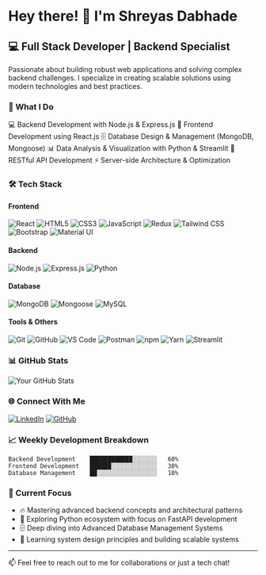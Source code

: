 # Hey there! 👋 I'm Shreyas Dabhade

## 💻 Full Stack Developer | Backend Specialist

Passionate about building robust web applications and solving complex backend challenges. I specialize in creating scalable solutions using modern technologies and best practices.

### 🚀 What I Do

💻 Backend Development with Node.js & Express.js
🎨 Frontend Development using React.js
🗄️ Database Design & Management (MongoDB, Mongoose)
📊 Data Analysis & Visualization with Python & Streamlit
🔌 RESTful API Development
⚡ Server-side Architecture & Optimization

### 🛠️ Tech Stack

#### Frontend
![React](https://img.shields.io/badge/-React-61DAFB?style=flat-square&logo=react&logoColor=black)
![HTML5](https://img.shields.io/badge/-HTML5-E34F26?style=flat-square&logo=html5&logoColor=white)
![CSS3](https://img.shields.io/badge/-CSS3-1572B6?style=flat-square&logo=css3)
![JavaScript](https://img.shields.io/badge/-JavaScript-F7DF1E?style=flat-square&logo=javascript&logoColor=black)
![Redux](https://img.shields.io/badge/-Redux-764ABC?style=flat-square&logo=redux&logoColor=white)
![Tailwind CSS](https://img.shields.io/badge/-Tailwind%20CSS-38B2AC?style=flat-square&logo=tailwind-css&logoColor=white)
![Bootstrap](https://img.shields.io/badge/-Bootstrap-7952B3?style=flat-square&logo=bootstrap&logoColor=white)
![Material UI](https://img.shields.io/badge/-Material%20UI-0081CB?style=flat-square&logo=material-ui&logoColor=white)

#### Backend
![Node.js](https://img.shields.io/badge/-Node.js-339933?style=flat-square&logo=node.js&logoColor=white)
![Express.js](https://img.shields.io/badge/-Express.js-000000?style=flat-square&logo=express)
![Python](https://img.shields.io/badge/-Python-3776AB?style=flat-square&logo=python&logoColor=white)

#### Database
![MongoDB](https://img.shields.io/badge/-MongoDB-47A248?style=flat-square&logo=mongodb&logoColor=white)
![Mongoose](https://img.shields.io/badge/-Mongoose-880000?style=flat-square&logo=mongoose&logoColor=white)
![MySQL](https://img.shields.io/badge/-MySQL-4479A1?style=flat-square&logo=mysql&logoColor=white)

#### Tools & Others
![Git](https://img.shields.io/badge/-Git-F05032?style=flat-square&logo=git&logoColor=white)
![GitHub](https://img.shields.io/badge/-GitHub-181717?style=flat-square&logo=github&logoColor=white)
![VS Code](https://img.shields.io/badge/-VS%20Code-007ACC?style=flat-square&logo=visual-studio-code&logoColor=white)
![Postman](https://img.shields.io/badge/-Postman-FF6C37?style=flat-square&logo=postman&logoColor=white)
![npm](https://img.shields.io/badge/-NPM-CB3837?style=flat-square&logo=npm&logoColor=white)
![Yarn](https://img.shields.io/badge/-Yarn-2C8EBB?style=flat-square&logo=yarn&logoColor=white)
![Streamlit](https://img.shields.io/badge/-Streamlit-FF4B4B?style=flat-square&logo=streamlit&logoColor=white)

### 📊 GitHub Stats

![Your GitHub Stats](https://github-readme-stats.vercel.app/api?username=logicshrey&show_icons=true&theme=dark)

### 🌐 Connect With Me

[![LinkedIn](https://img.shields.io/badge/-LinkedIn-0077B5?style=flat-square&logo=linkedin)](https://www.linkedin.com/in/shreyas-dabhade-4aa036217/)
[![GitHub](https://img.shields.io/badge/-GitHub-181717?style=flat-square&logo=github&logoColor=white)](https://github.com/logicshrey)

### 📈 Weekly Development Breakdown

```text
Backend Development    ████████████░░░░░░░   60%
Frontend Development   ██████░░░░░░░░░░░░░   30%
Database Management    ██░░░░░░░░░░░░░░░░░   10%
```

### 🎯 Current Focus

- 🔥 Mastering advanced backend concepts and architectural patterns
- 🐍 Exploring Python ecosystem with focus on FastAPI development
- 🗄️ Deep diving into Advanced Database Management Systems
- 🔧 Learning system design principles and building scalable systems

---
📫 Feel free to reach out to me for collaborations or just a tech chat!
